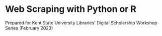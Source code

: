 # Web Scraping with Python or R

Prepared for Kent State University Libraries' Digital Scholarship Workshop Series (February 2023)
